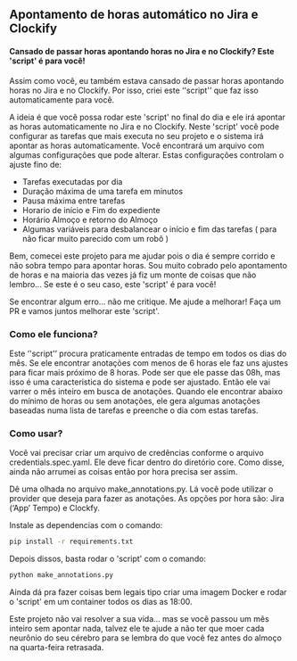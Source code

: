 ## Apontamento de horas automático no Jira e Clockify

#### Cansado de passar horas apontando horas no Jira e no Clockify? Este 'script' é para você!

Assim como você, eu também estava cansado de passar horas apontando horas no Jira e no Clockify.
Por isso, criei este ‘'script'’ que faz isso automaticamente para você.

A ideia é que você possa rodar este 'script' no final do dia e ele irá apontar as horas automaticamente no Jira e no
Clockify.
Neste 'script' você pode configurar as tarefas que mais executa no seu projeto e o sistema irá apontar as horas
automaticamente.
Você encontrará um arquivo com algumas configurações que pode alterar. Estas configurações controlam o ajuste fino de:

- Tarefas executadas por dia
- Duração máxima de uma tarefa em minutos
- Pausa máxima entre tarefas
- Horario de início e Fim do expediente
- Horário Almoço e retorno do Almoço
- Algumas variáveis para desbalancear o início e fim das tarefas ( para não ficar muito parecido com um robô )

Bem, comecei este projeto para me ajudar pois o dia é sempre corrido e não sobra tempo para apontar horas.
Sou muito cobrado pelo apontamento de horas e na maioria das vezes já fiz um monte de coisas que não lembro...
Se este é o seu caso, este 'script' é para você!

Se encontrar algum erro... não me critique. Me ajude a melhorar! Faça um PR e vamos juntos melhorar este 'script'.

### Como ele funciona?

Este ‘'script'’ procura praticamente entradas de tempo em todos os dias do mês. Se ele encontrar anotações com menos de
6 horas
ele faz uns ajustes para ficar mais próximo de 8 horas. Pode ser que ele passe das 08h, mas isso é uma caracteristica
do sistema e pode ser ajustado. Então ele vai varrer o mês inteiro em busca de anotações. Quando ele encontrar abaixo do
mínimo de horas ou sem anotações, ele gera algumas anotações baseadas numa lista de tarefas e preenche o dia com estas
tarefas.

### Como usar?

Você vai precisar criar um arquivo de credências conforme o arquivo credentials.spec.yaml.
Ele deve ficar dentro do diretório core. Como disse, ainda não arrumei as coisas então por hora precisa ser assim.

Dê uma olhada no arquivo make_annotations.py. Lá você pode utilizar o provider que deseja para fazer as anotações.
As opções por hora são: Jira (‘App’ Tempo) e Clockfy.

Instale as dependencias com o comando:

```bash
pip install -r requirements.txt
```

Depois dissos, basta rodar o 'script' com o comando:

```bash
python make_annotations.py
```

Ainda dá pra fazer coisas bem legais tipo criar uma imagem Docker e rodar o 'script' em um container todos os dias as
18:00. 

Este projeto não vai resolver a sua vida... mas se você passou um mês inteiro sem apontar nada, talvez ele te ajude
a não ter que moer cada neurônio do seu cérebro para se lembra do que você fez antes do almoço na quarta-feira
retrasada.
